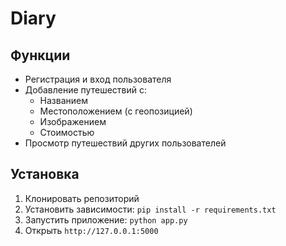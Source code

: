 # Diary

## Функции
- Регистрация и вход пользователя
- Добавление путешествий с:
  - Названием
  - Местоположением (с геопозицией)
  - Изображением
  - Стоимостью
- Просмотр путешествий других пользователей

## Установка
1. Клонировать репозиторий
2. Установить зависимости: `pip install -r requirements.txt`
3. Запустить приложение: `python app.py`
4. Открыть `http://127.0.0.1:5000`
